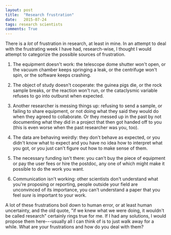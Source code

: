 ```yaml
---
layout: post
title:  "Research frustration"
date:   2015-07-24
tags: research scientists
comments: True
---
```


There is a *lot* of frustration in research, at least in mine. In an attempt to deal with
the frustrating week I have had, research-wise, I thought I would attempt to categorize the
possible sources of frustration.

1. The equipment doesn't work: the telescope dome shutter won't open, or the vacuum
chamber keeps springing a leak, or the centrifuge won't spin, or the software keeps crashing. 

2. The object of study doesn't cooperate: the guinea pigs die, or the rock sample breaks,
or the reaction won't run, or the cataclysmic variable refuses to go into outburst when expected.

3. Another researcher is messing things up: refusing to send a sample, or failing
to share equipment, or not doing what they said they would do when they agreed to 
collaborate. Or they messed up in the past by not documenting what they did in a project
that then got handed off to you (this is even worse when the past researcher was you, too).

4. The data are behaving weirdly: they don't behave as expected, or you didn't know what to
expect and you have no idea how to interpret what you got, or you just can't figure out how to
make sense of them.

5. The necessary funding isn't there: you can't buy the piece of equipment or
pay the user fees or hire the postdoc, any one of which might make it possible to do the
work you want.

6. Communication isn't working: other scientists don't understand what you're
proposing or reporting, people outside your field are unconvinced of its importance, 
you can't understand a paper that you feel *sure* is important to your work.

A lot of these frustrations boil down to human
error, or at least human uncertainty, and the old quote, "if we knew what we were doing, it 
wouldn't be called research" certainly rings true for me. If I had any solutions, I
would propose them here---usually all I can think of is to just walk away for a while.
What are your frustrations and how do you deal with them?